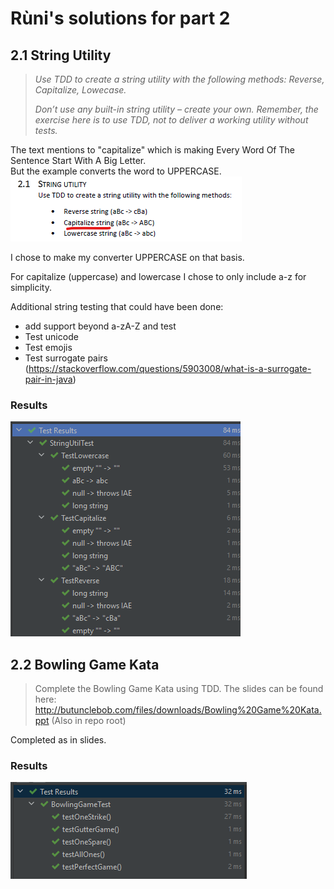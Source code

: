 # Rùni's solutions for part 2

## 2.1 String Utility
> _Use TDD to create a string utility with the following methods: Reverse, Capitalize, Lowecase._
> 
> _Don’t use any built-in string utility – create your own. Remember, the exercise here is to use TDD, not to deliver a working utility without tests._

The text mentions to "capitalize" which is making Every Word Of The Sentence Start With A Big Letter.  
But the example converts the word to UPPERCASE.  
![img.png](assets/img.png)

I chose to make my converter UPPERCASE on that basis.

For capitalize (uppercase) and lowercase I chose to only include a-z for simplicity.

Additional string testing that could have been done:
- add support beyond a-zA-Z and test
- Test unicode
- Test emojis
- Test surrogate pairs (https://stackoverflow.com/questions/5903008/what-is-a-surrogate-pair-in-java)

### Results
![img_1.png](assets/img_1.png)

## 2.2 Bowling Game Kata
> Complete the Bowling Game Kata using TDD.
> The slides can be found here: http://butunclebob.com/files/downloads/Bowling%20Game%20Kata.ppt (Also in repo root)

Completed as in slides.

### Results
![img.png](assets/img3.png)